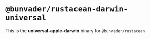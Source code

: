 # `@bunvader/rustacean-darwin-universal`

This is the **universal-apple-darwin** binary for `@bunvader/rustacean`
